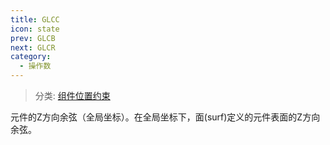 ```yaml
---
title: GLCC
icon: state
prev: GLCB
next: GLCR
category:
  - 操作数
---
```


> 分类: [组件位置约束](/hb/operands/130/873/  "Zemax 操作数 组件位置约束")

元件的Z方向余弦（全局坐标）。在全局坐标下，面(surf)定义的元件表面的Z方向余弦。